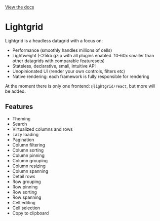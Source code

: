 [View the docs](https://lightgrid.io)

# Lightgrid

Lightgrid is a headless datagrid with a focus on:

- Performance (smoothly handles millions of cells)
- Lightweight (<25kb gzip with all plugins enabled. 10-60x smaller than other datagrids with comparable featuresets)
- Stateless, declarative, small, intuitive API
- Unopinionated UI (render your own controls, filters etc)
- Native rendering: each framework is fully responsible for rendering

At the moment there is only one frontend: `@lightgrid/react`, but more will be added.

## Features

- Theming
- Search
- Virtualized columns and rows
- Lazy loading
- Pagination
- Column filtering
- Column sorting
- Column pinning
- Column grouping
- Column resizing
- Column spanning
- Detail rows
- Row grouping
- Row pinning
- Row sorting
- Row spanning
- Cell editing
- Cell selection
- Copy to clipboard

